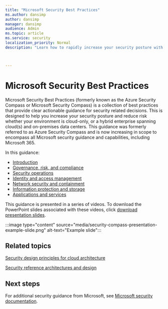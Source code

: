 ```yaml
---
title: "Microsoft Security Best Practices"
ms.author: dansimp
author: dansimp
manager: dansimp
audience: Admin
ms.topic: article
ms.service: security
localization_priority: Normal
description: "Learn how to rapidly increase your security posture with prescriptive Microsoft Security Best Practices."



---
```


# Microsoft Security Best Practices

Microsoft Security Best Practices (formerly known as the Azure Security Compass or Microsoft Security Compass) is a collection of best practices that provide clear actionable guidance for security related decisions. This is designed to help you increase your security posture and reduce risk whether your environment is cloud-only, or a hybrid enterprise spanning cloud(s) and on-premises data centers. This guidance was formerly referred to as Azure Security Compass and is now increasing in scope to encompass all Microsoft security guidance and capabilities, including Microsoft 365. 

In this guidance:
- [Introduction](microsoft-security-compass-introduction.md)
- [Governance, risk, and compliance](governance-risk-compliance-videos-and-decks.md)
- [Security operations](security-operations-videos-and-decks.md)
- [Identity and access management](identity-videos-and-decks.md)
- [Network security and containment](network-containment-videos-and-decks.md)
- [Information protection and storage](information-protection-and-storage-videos-and-decks.md)
- [Applications and services](applications-and-cloud-services-videos-and-decks.md)

This guidance is presented in a series of videos. To download the PowerPoint slides associated with these videos, click [download presentation slides](https://docs.microsoft.com/microsoft-365/downloads/security-compass-presentation.pptx).

:::image type="content" source="media/security-compass-presentation-example-slide.png" alt-text="Example slide":::

## Related topics
[Security design principles for cloud architecture](https://docs.microsoft.com/azure/architecture/framework/security/security-principles)

[Security reference architectures and design](https://gallery.technet.microsoft.com/Cybersecurity-Reference-883fb54c)

## Next steps
For additional security guidance from Microsoft, see [Microsoft security documentation](https://docs.microsoft.com/security/).